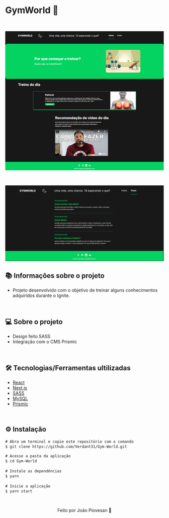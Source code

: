 # GymWorld 💚

&nbsp;

![mock1](https://github.com/Verdant31/Gym-World/blob/main/public/images/tela%201.png)

&nbsp;

![mock1](https://github.com/Verdant31/Gym-World/blob/main/public/images/tela%202.png)

## 📚 Informações sobre o projeto

* Projeto desenvolvido com o objetivo de treinar alguns conhecimentos adquiridos durante o Ignite.

&nbsp;

## 💻 Sobre o projeto

* Design feito SASS
* Integração com o CMS Prismic

&nbsp;

## 🛠️ Tecnologias/Ferramentas ultilizadas

* [React](https://pt-br.reactjs.org/E)
* [Next.js](https://nextjs.org/)
* [SASS](https://sass-lang.com/)
* [MySQL](https://www.mysql.com/)
* [Prismic](https://prismic.io/)

&nbsp;

## ⚙️ Instalação
```
# Abra um terminal e copie este repositório com o comando
$ git clone https://github.com/Verdant31/Gym-World.git
```

```
# Acesse a pasta da aplicação
$ cd Gym-World

# Instale as dependências
$ yarn

# Inicie a aplicação
$ yarn start

```

&nbsp;

<p align="center">Feito por João Piovesan 📗</p>

